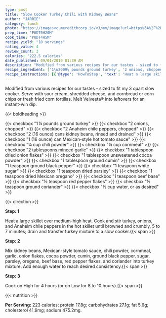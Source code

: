 ```yaml
---
type: post
title: "Slow Cooker Turkey Chili with Kidney Beans"
author: "JARRIE"
category: lunch
photo: "https://imagesvc.meredithcorp.io/v3/mm/image?url=https%3A%2F%2Fimages.media-allrecipes.com%2Fuserphotos%2F2245605.jpg"
prep_time: "P0DT0H20M"
cook_time: "P0DT4H5M"
recipe_yield: "10 servings"
rating_value: 4
review_count: 3
calories: "222.5 calories"
date_published: 09/01/2019 01:39 AM
description: "Modified from various recipes for our tastes - sized to fit my 3 quart slow cooker. Serve with sour cream, shredded cheese, and cornbread or corn chips or fresh fried corn tortillas. Melt Velveeta® into leftovers for an instant-win dip."
recipe_ingredient: ['1\u2009¼ pounds ground turkey', '2 onions, chopped', '2 Anaheim chile peppers, chopped', '2 (16 ounce) cans kidney beans, rinsed and drained', '1 (16 ounce) can Mexican-style hot tomato sauce', '¼ cup chili powder', '¼ cup cornmeal', '2 tablespoons minced garlic', '1 tablespoon dried onion flakes', '1 tablespoon unsweetened cocoa powder', '1 tablespoon ground cumin', '1 teaspoon ground black pepper', '1 teaspoon white sugar', '1 teaspoon dried parsley', '1 teaspoon dried Mexican oregano', '1 teaspoon beef base', '½ teaspoon red pepper flakes', '½ teaspoon ground coriander', '½ cup water, or as desired']
recipe_instructions: [{'@type': 'HowToStep', 'text': 'Heat a large skillet over medium-high heat. Cook and stir turkey, onions, and Anaheim chile peppers in the hot skillet until browned and crumbly, 5 to 7 minutes; drain and transfer turkey mixture to a slow cooker.\n'}, {'@type': 'HowToStep', 'text': 'Mix kidney beans, Mexican-style tomato sauce, chili powder, cornmeal, garlic, onion flakes, cocoa powder, cumin, ground black pepper, sugar, parsley, oregano, beef base, red pepper flakes, and coriander into turkey mixture. Add enough water to reach desired consistency.\n'}, {'@type': 'HowToStep', 'text': 'Cook on High for 4 hours (or on Low for 8 to 10 hours).\n'}]
---
```


Modified from various recipes for our tastes - sized to fit my 3 quart slow cooker. Serve with sour cream, shredded cheese, and cornbread or corn chips or fresh fried corn tortillas. Melt Velveeta® into leftovers for an instant-win dip. 

{{< boldheading >}}

{{< checkbox "1 ¼ pounds ground turkey" >}}
{{< checkbox "2  onions, chopped" >}}
{{< checkbox "2  Anaheim chile peppers, chopped" >}}
{{< checkbox "2 (16 ounce) cans kidney beans, rinsed and drained" >}}
{{< checkbox "1 (16 ounce) can Mexican-style hot tomato sauce" >}}
{{< checkbox "¼ cup chili powder" >}}
{{< checkbox "¼ cup cornmeal" >}}
{{< checkbox "2 tablespoons minced garlic" >}}
{{< checkbox "1 tablespoon dried onion flakes" >}}
{{< checkbox "1 tablespoon unsweetened cocoa powder" >}}
{{< checkbox "1 tablespoon ground cumin" >}}
{{< checkbox "1 teaspoon ground black pepper" >}}
{{< checkbox "1 teaspoon white sugar" >}}
{{< checkbox "1 teaspoon dried parsley" >}}
{{< checkbox "1 teaspoon dried Mexican oregano" >}}
{{< checkbox "1 teaspoon beef base" >}}
{{< checkbox "½ teaspoon red pepper flakes" >}}
{{< checkbox "½ teaspoon ground coriander" >}}
{{< checkbox "½ cup water, or as desired" >}}


{{< direction >}}

**Step: 1**

Heat a large skillet over medium-high heat. Cook and stir turkey, onions, and Anaheim chile peppers in the hot skillet until browned and crumbly, 5 to 7 minutes; drain and transfer turkey mixture to a slow cooker.{{< span >}}

**Step: 2**

Mix kidney beans, Mexican-style tomato sauce, chili powder, cornmeal, garlic, onion flakes, cocoa powder, cumin, ground black pepper, sugar, parsley, oregano, beef base, red pepper flakes, and coriander into turkey mixture. Add enough water to reach desired consistency.{{< span >}}

**Step: 3**

Cook on High for 4 hours (or on Low for 8 to 10 hours).{{< span >}}

{{< nutrition >}}

**Per Serving:** 223 calories; protein 17.8g; carbohydrates 27.1g; fat 5.6g; cholesterol 41.9mg; sodium 475.2mg.